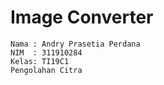 # Image Converter
~~~
Nama : Andry Prasetia Perdana
NIM  : 311910284
Kelas: TI19C1
Pengolahan Citra
~~~
